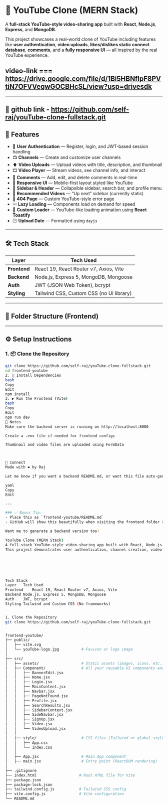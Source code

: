 # 🎥 YouTube Clone (MERN Stack)

A **full-stack YouTube-style video-sharing app** built with **React**, **Node.js**, **Express**, and **MongoDB**.

This project showcases a real-world clone of YouTube including features like **user authentication**, **video uploads**, **likes/dislikes static connect database**, **comments**, and a **fully responsive UI** — all inspired by the real YouTube experience.




 ## video-link === https://drive.google.com/file/d/1Bi5HBNfIpF8PVtiN7OFVVegwGOCBHcSL/view?usp=drivesdk
---
## 🚀 github link  - https://github.com/self-raj/youTube-clone-fullstack.git

## 🚀 Features

- 🔐 **User Authentication** — Register, login, and JWT-based session handling
- 📺 **Channels** — Create and customize user channels
- ⬆️ **Video Uploads** — Upload videos with title, description, and thumbnail
- 🎞️ **Video Player** — Stream videos, see channel info, and interact
- 💬 **Comments** — Add, edit, and delete comments in real-time
- 📱 **Responsive UI** — Mobile-first layout styled like YouTube
- 🧭 **Sidebar & Header** — Collapsible sidebar, search bar, and profile menu
- 🎯 **Recommended Videos** — “Up next” sidebar (currently static)
- 🚫 **404 Page** — Custom YouTube-style error page
- 💤 **Lazy Loading** — Components load on demand for speed
- 🔄 **Custom Loader** — YouTube-like loading animation using **React Toastify**
- 🕒 **Upload Date** — Formatted using `dayjs`

---

## 🛠 Tech Stack

| Layer     | Tech Used                                      |
|-----------|------------------------------------------------|
| **Frontend** | React 19, React Router v7, Axios, Vite           |
| **Backend**  | Node.js, Express 5, MongoDB, Mongoose           |
| **Auth**     | JWT (JSON Web Token), bcrypt                    |
| **Styling**  | Tailwind CSS, Custom CSS (no UI library)        |

---

## 🧩 Folder Structure (Frontend)


---

## ⚙️ Setup Instructions

### 1. 📦 Clone the Repository

```bash
git clone https://github.com/self-raj/youTube-clone-fullstack.git
cd frontend-youtube
2. 🔧 Install Dependencies
bash
Copy
Edit
npm install
3. ▶️ Run the Frontend (Vite)
bash
Copy
Edit
npm run dev
📌 Notes
Make sure the backend server is running on http://localhost:8080

Create a .env file if needed for frontend configs

Thumbnail and video files are uploaded using FormData



💬 Connect
Made with ❤️ by Raj

Let me know if you want a backend README.md, or want this file auto-generated inside your frontend folder.

yaml
Copy
Edit

---

### ✅ Bonus Tip:
- Place this as `frontend-youtube/README.md`
- GitHub will show this beautifully when visiting the frontend folder repo

Want me to generate a backend version too?

YouTube Clone (MERN Stack)
A full-stack YouTube-style video-sharing app built with React, Node.js, Express, and MongoDB.
This project demonstrates user authentication, channel creation, video uploads, like/dislike connet data base , comments, and a responsive UI — all styled to resemble the YouTube experience.






Tech Stack
Layer	Tech Used
Frontend	React 19, React Router v7, Axios, Vite
Backend	Node.js, Express 5, MongoDB, Mongoose
Auth	JWT, bcrypt
Styling	Tailwind and Custom CSS (No frameworks)


1. Clone the Repository
git clone https://github.com/self-raj/youTube-clone-fullstack.git


frontend-youtube/
├── public/
│   ├── vite.svg
│   └── youTube-logo.jpg          # Favicon or logo image
│
├── src/
│   ├── assets/                   # Static assets (images, icons, etc.)
│   ├── Component/                # All your reusable UI components and pages
│   │   ├── BannerEdit.jsx
│   │   ├── Home.jsx
│   │   ├── Login.jsx
│   │   ├── MainContent.jsx
│   │   ├── Navbar.jsx
│   │   ├── PageNotFound.jsx
│   │   ├── Profile.jsx
│   │   ├── SearchResults.jsx
│   │   ├── SidebarContext.jsx
│   │   ├── SideNavbar.jsx
│   │   ├── SignUp.jsx
│   │   ├── Video.jsx
│   │   └── VideoUpload.jsx
│   │
│   ├── style/                    # CSS files (Tailwind or global styles)
│   │   ├── App.css
│   │   └── index.css
│   │
│   ├── App.jsx                   # Main App component
│   ├── main.jsx                  # Entry point (ReactDOM rendering)
│
├── .gitignore
├── index.html                   # Root HTML file for Vite
├── package.json
├── package-lock.json
├── tailwind.config.js           # Tailwind CSS config
├── vite.config.js               # Vite configuration
└── README.md
